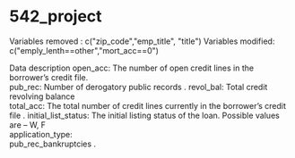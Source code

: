 # 542_project

Variables removed :  c("zip_code","emp_title", "title")
Variables modified: c("emply_lenth==other","mort_acc==0")

Data description
open_acc: The number of open credit lines in the borrower’s credit file.   
pub_rec: Number of derogatory public records . 
revol_bal: 	Total credit revolving balance  
total_acc: The total number of credit lines currently in the borrower’s credit file . 
initial_list_status:	The initial listing status of the loan. Possible values are – W, F   
application_type:    
pub_rec_bankruptcies .  
